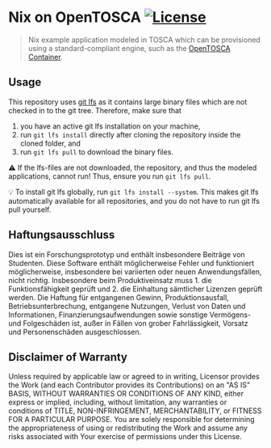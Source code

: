 # Nix on OpenTOSCA [![License](https://img.shields.io/badge/License-Apache%202.0-blue.svg)](https://opensource.org/licenses/Apache-2.0)

> Nix example application modeled in TOSCA which can be provisioned using a standard-compliant engine, such as the [OpenTOSCA Container](http://opentosca.github.io/container).

## Usage

This repository uses [git lfs](https://git-lfs.github.com/) as it contains large binary files which are not checked in to the git tree.
Therefore, make sure that
  1. you have an active git lfs installation on your machine,
  2. run `git lfs install` directly after cloning the repository inside the cloned folder, and
  3. run `git lfs pull` to download the binary files.

⚠️ If the lfs-files are not downloaded, the repository, and thus the modeled applications, cannot run!
Thus, ensure you run `git lfs pull`.

💡 To install git lfs globally, run `git lfs install --system`.
This makes git lfs automatically available for all repositories, and you do not have to run git lfs pull yourself.

## Haftungsausschluss

Dies ist ein Forschungsprototyp und enthält insbesondere Beiträge von Studenten. Diese Software enthält möglicherweise
Fehler und funktioniert möglicherweise, insbesondere bei variierten oder neuen Anwendungsfällen, nicht richtig.
Insbesondere beim Produktiveinsatz muss 1. die Funktionsfähigkeit geprüft und 2. die Einhaltung sämtlicher Lizenzen
geprüft werden. Die Haftung für entgangenen Gewinn, Produktionsausfall, Betriebsunterbrechung, entgangene Nutzungen,
Verlust von Daten und Informationen, Finanzierungsaufwendungen sowie sonstige Vermögens- und Folgeschäden ist, außer in
Fällen von grober Fahrlässigkeit, Vorsatz und Personenschäden ausgeschlossen.

## Disclaimer of Warranty

Unless required by applicable law or agreed to in writing, Licensor provides the Work (and each Contributor provides its
Contributions) on an "AS IS" BASIS, WITHOUT WARRANTIES OR CONDITIONS OF ANY KIND, either express or implied, including,
without limitation, any warranties or conditions of TITLE, NON-INFRINGEMENT, MERCHANTABILITY, or FITNESS FOR A
PARTICULAR PURPOSE. You are solely responsible for determining the appropriateness of using or redistributing the Work
and assume any risks associated with Your exercise of permissions under this License.

